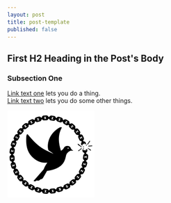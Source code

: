 ```yaml
---  
layout: post  
title: post-template  
published: false  
---  
```


## First H2 Heading in the Post's Body  

### Subsection One  

[Link text one](http://www.example.com) lets you do a thing.  
[Link text two](http://www.example.com) lets you do some other things.  

![alt text](public/images/dove-circle.png)  
